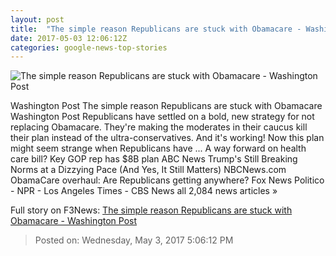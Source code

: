 ```yaml
---
layout: post
title:  "The simple reason Republicans are stuck with Obamacare - Washington Post"
date: 2017-05-03 12:06:12Z
categories: google-news-top-stories
---
```


![The simple reason Republicans are stuck with Obamacare - Washington Post](https://img.washingtonpost.com/rf/image_1484w/2010-2019/WashingtonPost/2017/03/09/Editorial-Opinion/Images/650498160.jpg)

Washington Post The simple reason Republicans are stuck with Obamacare Washington Post Republicans have settled on a bold, new strategy for not replacing Obamacare. They're making the moderates in their caucus kill their plan instead of the ultra-conservatives. And it's working! Now this plan might seem strange when Republicans have ... A way forward on health care bill? Key GOP rep has $8B plan ABC News Trump's Still Breaking Norms at a Dizzying Pace (And Yes, It Still Matters) NBCNews.com ObamaCare overhaul: Are Republicans getting anywhere? Fox News Politico - NPR - Los Angeles Times - CBS News all 2,084 news articles »


Full story on F3News: [The simple reason Republicans are stuck with Obamacare - Washington Post](http://www.f3nws.com/n/MFn4JC)

> Posted on: Wednesday, May 3, 2017 5:06:12 PM
